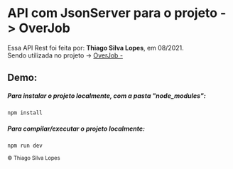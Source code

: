 <!--
<div align="center">
<img src="./ReadMeFiles/app.jpg" align="center">
</div>-->

# API com JsonServer para o projeto -> OverJob

<p>Essa API Rest foi feita por: <strong>Thiago Silva Lopes</strong>, em 08/2021.</br>
Sendo utilizada no projeto -> <a href="">
OverJob - </a>

## Demo:

##### Para instalar o projeto localmente, com a pasta "node_modules":

```
npm install
```

##### Para compilar/executar o projeto localmente:

```
npm run dev
```

<small>© Thiago Silva Lopes </small>

